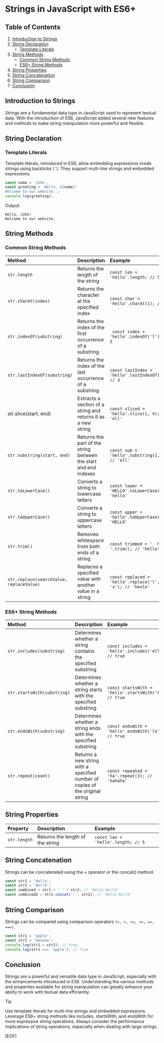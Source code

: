 # Strings in JavaScript with ES6+

## Table of Contents

1. [Introduction to Strings](#introduction-to-strings)
2. [String Declaration](#string-declaration)
   - [Template Literals](#template-literals)
3. [String Methods](#string-methods)
   - [Common String Methods](#common-string-methods)
   - [ES6+ String Methods](#es6-string-methods)
4. [String Properties](#string-properties)
5. [String Concatenation](#string-concatenation)
6. [String Comparison](#string-comparison)
7. [Conclusion](#conclusion)

## Introduction to Strings

Strings are a fundamental data type in JavaScript used to represent textual data. With the introduction of ES6, JavaScript added several new features and methods to make string manipulation more powerful and flexible.

## String Declaration

### Template Literals

Template literals, introduced in ES6, allow embedding expressions inside strings using backticks (`` ` ``). They support multi-line strings and embedded expressions.

```javascript
const name = 'John';
const greeting = `Hello, ${name}!
Welcome to our website.`;
console.log(greeting);
```

Output:

    Hello, John!
    Welcome to our website.

## String Methods

### Common String Methods

| Method | Description | Example |
|:-------|:------------|:--------|
| `str.length` | Returns the length of the string | `const len = 'hello'.length; // 5` |
| `str.charAt(index)` | Returns the character at the specified index | `const char = 'hello'.charAt(1); // 'e'` |
| `str.indexOf(substring)` | Returns the index of the first occurrence of a substring |` const index = 'hello'.indexOf('l'); // 2` |
| `str.lastIndexOf(substring)` | Returns the index of the last occurrence of a substring | `const lastIndex = 'hello'.lastIndexOf('l'); // 3` |
| str.slice(start, end) | Extracts a section of a string and returns it as a new string | `const sliced = 'hello'.slice(1, 4); // 'ell'` |
| `str.substring(start, end)` | Returns the part of the string between the start and end indexes | `const sub = 'hello'.substring(1, 4); // 'ell'` |
| `str.toLowerCase()` | Converts a string to lowercase letters | `const lower = 'HELLO'.toLowerCase(); // 'hello'` |
| `str.toUpperCase()` | Converts a string to uppercase letters | `const upper = 'hello'.toUpperCase(); // 'HELLO'` |
| `str.trim()` | Removes whitespace from both ends of a string | `const trimmed = '  hello  '.trim(); // 'hello'` |
| `str.replace(searchValue, replaceValue)` | Replaces a specified value with another value in a string | `const replaced = 'hello'.replace('l', 'x'); // 'hexlo'` |

### ES6+ String Methods

| Method | Description | Example |
|:-------|:------------|:--------|
| `str.includes(substring)` | Determines whether a string contains the specified substring | `const includes = 'hello'.includes('ell'); // true` |
| `str.startsWith(substring)` | Determines whether a string starts with the specified substring | `const startsWith = 'hello'.startsWith('he'); // true` |
| `str.endsWith(substring)` | Determines whether a string ends with the specified substring | `const endsWith = 'hello'.endsWith('lo'); // true` |
| `str.repeat(count)` | Returns a new string with a specified number of copies of the original string | `const repeated = 'ha'.repeat(3); // 'hahaha'` |

## String Properties

| Property | Description | Example |
|:---------|:------------|:--------|
| `str.length` | Returns the length of the string | `const len = 'hello'.length; // 5` |

## String Concatenation

Strings can be concatenated using the + operator or the concat() method.

```javascript
const str1 = 'Hello';
const str2 = 'World';
const combined = str1 + ' ' + str2; // 'Hello World'
const combined2 = str1.concat(' ', str2); // 'Hello World'
```

## String Comparison

Strings can be compared using comparison operators `(<, >, <=, >=, ==, ===)`.

```javascript
const str1 = 'apple';
const str2 = 'banana';
console.log(str1 < str2); // true
console.log(str1 === 'apple'); // true
```

## Conclusion

Strings are a powerful and versatile data type in JavaScript, especially with the enhancements introduced in ES6. Understanding the various methods and properties available for string manipulation can greatly enhance your ability to work with textual data efficiently.

> [!TIP]
>
> Use template literals for multi-line strings and embedded expressions.
> Leverage ES6+ string methods like includes, startsWith, and endsWith for more expressive string operations.
> Always consider the performance implications of string operations, especially when dealing with large strings.

[EOF]